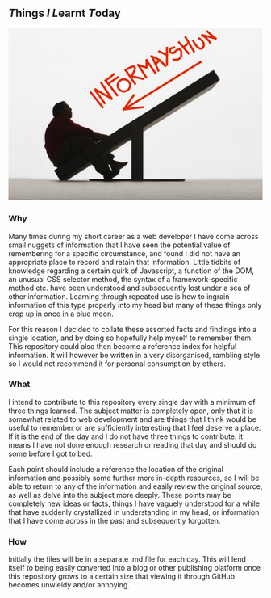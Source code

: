 ## *T*hings *I* *L*earnt *T*oday  

![tilt](https://github.com/rorysedgwick/tilt/blob/master/assets/img/seesaw.jpeg)

### Why  

Many times during my short career as a web developer I have come across small nuggets of information that I have seen the potential value of remembering for a specific circumstance, and found I did not have an appropriate place to record and retain that information. Little tidbits of knowledge regarding a certain quirk of Javascript, a function of the DOM, an unusual CSS selector method, the syntax of a framework-specific method etc. have been understood and subsequently lost under a sea of other information. Learning through repeated use is how to ingrain information of this type properly into my head but many of these things only crop up in once in a blue moon.  

For this reason I decided to collate these assorted facts and findings into a single location, and by doing so hopefully help myself to remember them. This repository could also then become a reference index for helpful information. It will however be written in a very disorganised, rambling style so I would not recommend it for personal consumption by others.  


### What  

I intend to contribute to this repository every single day with a minimum of three things learned. The subject matter is completely open, only that it is somewhat related to web development and are things that I think would be useful to remember or are sufficiently interesting that I feel deserve a place. If it is the end of the day and I do not have three things to contribute, it means I have not done enough research or reading that day and should do some before I got to bed.  

Each point should include a reference the location of the original information and possibly some further more in-depth resources, so I will be able to return to any of the information and easily review the original source, as well as delve into the subject more deeply. These points may be completely new ideas or facts, things I have vaguely understood for a while that have suddenly crystallized in understanding in my head, or information that I have come across in the past and subsequently forgotten.  


### How  

Initially the files will be in a separate .md file for each day. This will lend itself to being easily converted into a blog or other publishing platform once this repository grows to a certain size that viewing it through GitHub becomes unwieldy and/or annoying.
